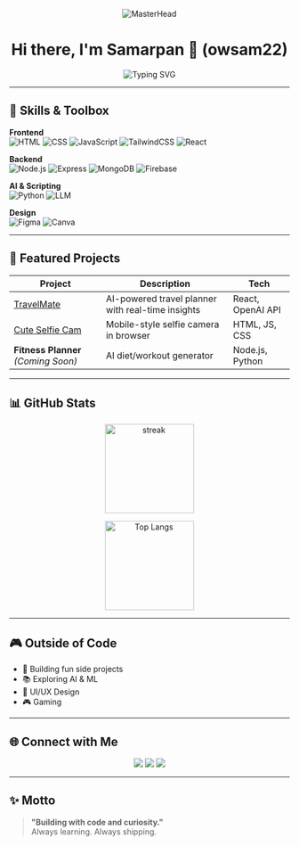 <!-- Profile Banner -->
<p align="center">
  <img src="https://user-images.githubusercontent.com/90236635/232446433-d5540fa2-fe28-4bb8-b929-cdb51fe61336.gif" alt="MasterHead" align="center" />
</p>

<!-- Animated Typing Effect -->
<h1 align="center">Hi there, I'm Samarpan 👋 (owsam22)</h1>
<p align="center">
  <img src="https://readme-typing-svg.demolab.com?font=Fira+Code&size=25&pause=1000&color=00C7FF&center=true&vCenter=true&width=600&lines=Aspiring+Full-Stack+%2B+AI%2FML+Engineer;B.Tech+CSE+(Data+Science)+Student;Freelance+Web+%26+App+Developer;Always+learning+%26+building" alt="Typing SVG" />
</p>

---

## 🚀 Skills & Toolbox

**Frontend**  
![HTML](https://img.shields.io/badge/HTML5-E34F26?style=for-the-badge&logo=html5&logoColor=white)
![CSS](https://img.shields.io/badge/CSS3-1572B6?style=for-the-badge&logo=css3&logoColor=white)
![JavaScript](https://img.shields.io/badge/JavaScript-F7DF1E?style=for-the-badge&logo=javascript&logoColor=black)
![TailwindCSS](https://img.shields.io/badge/Tailwind-38B2AC?style=for-the-badge&logo=tailwind-css&logoColor=white)
![React](https://img.shields.io/badge/React-61DAFB?style=for-the-badge&logo=react&logoColor=black)

**Backend**  
![Node.js](https://img.shields.io/badge/Node.js-339933?style=for-the-badge&logo=node.js&logoColor=white)
![Express](https://img.shields.io/badge/Express-000000?style=for-the-badge&logo=express&logoColor=white)
![MongoDB](https://img.shields.io/badge/MongoDB-47A248?style=for-the-badge&logo=mongodb&logoColor=white)
![Firebase](https://img.shields.io/badge/Firebase-FFCA28?style=for-the-badge&logo=firebase&logoColor=black)

**AI & Scripting**  
![Python](https://img.shields.io/badge/Python-3776AB?style=for-the-badge&logo=python&logoColor=white)
![LLM](https://img.shields.io/badge/LLM%20Apps-FF6F00?style=for-the-badge)

**Design**  
![Figma](https://img.shields.io/badge/Figma-F24E1E?style=for-the-badge&logo=figma&logoColor=white)
![Canva](https://img.shields.io/badge/Canva-00C4CC?style=for-the-badge&logo=canva&logoColor=white)

---

## 🌟 Featured Projects

| Project | Description | Tech |
|---------|-------------|------|
| [TravelMate](https://github.com/owsam22/travelmate) | AI-powered travel planner with real-time insights | React, OpenAI API |
| [Cute Selfie Cam](https://github.com/owsam22/cutiecam) | Mobile-style selfie camera in browser | HTML, JS, CSS |
| **Fitness Planner** *(Coming Soon)* | AI diet/workout generator | Node.js, Python |

---

## 📊 GitHub Stats

<p align="center">
  <img src="https://streak-stats.demolab.com?user=owsam22&theme=radical&border_radius=10" alt="streak" height="160"/>
</p>

<p align="center">
  <img src="https://github-readme-stats.vercel.app/api/top-langs/?username=owsam22&layout=compact&theme=radical" alt="Top Langs" height="160"/>
</p>

---



## 🎮 Outside of Code

- 🎯 Building fun side projects  
- 📚 Exploring AI & ML  
- 🎨 UI/UX Design  
- 🎮 Gaming  

---

## 🌐 Connect with Me

<p align="center">
  <a href="https://linkedin.com/in/samarpan22"><img src="https://img.shields.io/badge/LinkedIn-0A66C2?style=for-the-badge&logo=linkedin&logoColor=white"/></a>
  <a href="https://github.com/owsam22"><img src="https://img.shields.io/badge/GitHub-181717?style=for-the-badge&logo=github&logoColor=white"/></a>
  <a href="https://owsam22.github.io/portfolio"><img src="https://img.shields.io/badge/Portfolio-FF4088?style=for-the-badge&logo=About.me&logoColor=white"/></a>
</p>

---

## ✨ Motto
> **"Building with code and curiosity."**  
> Always learning. Always shipping.
